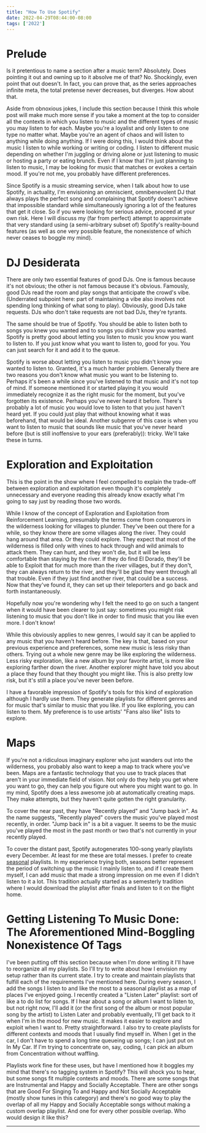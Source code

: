 ```yaml
---
title: "How To Use Spotify"
date: 2022-04-29T08:44:00-08:00
tags: ['2022']
---
```


# Prelude

Is it pretentious to name a section after a music term? Absolutely.
Does pointing it out and owning up to it absolve me of that? No.
Shockingly, even point that out doesn't.
In fact, you can prove that, as the series approaches infinite meta, the total pretense never decreases, but diverges.
How about that.

Aside from obnoxious jokes, I include this section because I think this whole post will make much more sense if you take a moment at the top to consider all the contexts in which you listen to music and the different types of music you may listen to for each.
Maybe you're a loyalist and only listen to one type no matter what.
Maybe you're an agent of chaos and will listen to anything while doing anything.
If I were doing this, I would think about the music I listen to while working or writing or coding.
I listen to different music depending on whether I'm juggling or driving alone or just listening to music or hosting a party or eating brunch.
Even if I know that I'm just planning to listen to music, I may be looking for music that matches or evokes a certain mood.
If you're not me, you probably have different preferences.

Since Spotify is a music streaming service, when I talk about how to use Spotify, in actuality, I'm envisioning an omniscient, omnibenevolent DJ that always plays the perfect song and complaining that Spotify doesn't achieve that impossible standard while simultaneously ignoring a lot of the features that get it close.
So if you were looking for serious advice, proceed at your own risk.
Here I will discuss my (far from perfect) attempt to approximate that very standard using (a semi-arbitrary subset of) Spotify's reality-bound features (as well as one very possible feature, the nonexistence of which never ceases to boggle my mind).

# DJ Desiderata

There are only two essential features of good DJs.
One is famous because it's not obvious; the other is not famous because it's obvious.
Famously, good DJs read the room and play songs that anticipate the crowd's vibe.
(Underrated subpoint here: part of maintaining a vibe also involves not spending long thinking of what song to play).
Obviously, good DJs take requests.
DJs who don't take requests are not bad DJs, they're tyrants.

The same should be true of Spotify.
You should be able to listen both to songs you knew you wanted and to songs you didn't know you wanted.
Spotify is pretty good about letting you listen to music you know you want to listen to.
If you just know what you want to listen to, good for you.
You can just search for it and add it to the queue.

Spotify is worse about letting you listen to music you didn't know you wanted to listen to.
Granted, it's a much harder problem.
Generally there are two reasons you don't know what music you want to be listening to.
Perhaps it's been a while since you've listened to that music and it's not top of mind.
If someone mentioned it or started playing it you would immediately recognize it as the right music for the moment, but you've forgotten its existence.
Perhaps you've never heard it before.
There's probably a lot of music you would love to listen to that you just haven't heard yet.
If you could just play that without knowing what it was beforehand, that would be ideal.
Another subgenre of this case is when you want to listen to music that sounds like music that you've never heard before (but is still inoffensive to your ears (preferably)): tricky. 
We'll take these in turns.

# Exploration and Exploitation

This is the point in the show where I  feel compelled to explain the trade-off between exploration and exploitation even though it's completely unnecessary and everyone reading this already know exactly what I'm going to say just by reading those two words.

While I know of the concept of Exploration and Exploitation from Reinforcement Learning, presumably the terms come from conquerors in the wilderness looking for villages to plunder.
They've been out there for a while, so they know there are some villages along the river.
They could hang around that area.
Or they could explore.
They expect that most of the wilderness is filled only with vines to hack through and wild animals to attack them.
They can hunt, and they won't die, but it will be less comfortable than staying by the river.
If they do find El Dorado, they'll be able to Exploit that for much more than the river villages, but if they don't, they can always return to the river, and they'll be glad they went through all that trouble.
Even if they just find another river, that could be a success.
Now that they've found it, they can set up their teleporters and go back and forth instantaneously.

Hopefully now you're wondering why I felt the need to go on such a tangent when it would have been clearer to just say: sometimes you might risk listening to music that you don't like in order to find music that you like even more.
I don't know!

While this obviously applies to new genres, I would say it can be applied to any music that you haven't heard before.
The key is that, based on your previous experience and preferences, some new music is less risky than others.
Trying out a whole new genre may be like exploring the wilderness.
Less risky exploration, like a new album by your favorite artist, is more like exploring farther down the river.
Another explorer might have told you about a place they found that they thought you might like.
This is also pretty low risk, but it's still a place you've never been before.

I have a favorable impression of Spotify's tools for this kind of exploration although I hardly use them.
They generate playlists for different genres and for music that's similar to music that you like.
If you like exploring, you can listen to them.
My preference is to use artists' "Fans also like" lists to explore.

# Maps

If you're not a ridiculous imaginary explorer who just wanders out into the wilderness, you probably also want to keep a map to track where you've been.
Maps are a fantastic technology that you use to track places that aren't in your immediate field of vision.
Not only do they help you get where you want to go, they can help you figure out where you might want to go.
In my mind, Spotify does a less awesome job at automatically creating maps.
They make attempts, but they haven't quite gotten the right granularity.

To cover the near past, they have "Recently played" and "Jump back in".
As the name suggests, "Recently played" covers the music you've played most recently, in order.
"Jump back in" is a bit a vaguer.
It seems to be the music you've played the most in the past month or two that's not currently in your recently played.

To cover the distant past, Spotify autogenerates 100-song yearly playlists every December.
At least for me these are total messes.
I prefer to create [seasonal](../seasons) playlists.
In my experience trying both, seasons better represent the period of switching up the music I mainly listen to, and if I create them myself, I can add music that made a strong impression on me even if I didn't listen to it a lot.
This tradition actually started as a semesterly tradition where I would download the playlist after finals and listen to it on the flight home.

# Getting Listening To Music Done: The Aforementioned Mind-Boggling Nonexistence Of Tags

I've been putting off this section because when I'm done writing it I'll have to reorganize all my playlists.
So I'll try to write about how I envision my setup rather than its current state.
I try to create and maintain playlists that fulfill each of the requirements I've mentioned here.
During every season, I add the songs I listen to and like the most to a seasonal playlist as a map of places I've enjoyed going.
I recently created a "Listen Later" playlist: sort of like a to do list for songs.
If I hear about a song or album I want to listen to, but not right now, I'll add it (or the first song of the album or most popular song by the artist) to Listen Later and probably eventually, I'll get back to it when I'm in the mood for new music.
It makes it easier to explore and exploit when I want to.
Pretty straightforward.
I also try to create playlists for different contexts and moods that I usually find myself in.
When I get in the car, I don't have to spend a long time queueing up songs; I can just put on In My Car.
If I'm trying to concentrate on, say, coding, I can pick an album from Concentration without waffling.

Playlists work fine for these uses, but have I mentioned how it boggles my mind that there's no tagging system in Spotify?
This will shock you to hear, but some songs fit multiple contexts and moods.
There are some songs that are Instrumental and Happy and Socially Acceptable.
There are other songs that are Good For Singing To and Happy and Not Socially Acceptable (mostly show tunes in this category) and there's no good way to play the overlap of all my Happy and Socially Acceptable songs without making a custom overlap playlist.
And one for every other possible overlap.
Who would design it like this?

---
